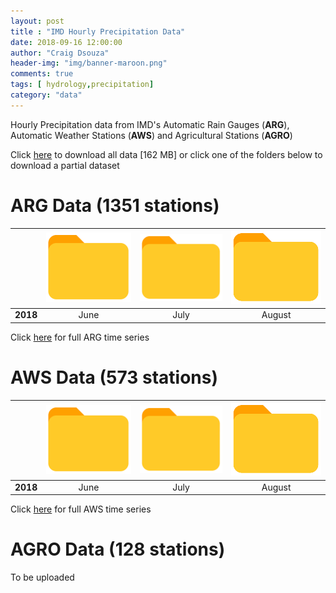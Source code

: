 ```yaml
---
layout: post
title : "IMD Hourly Precipitation Data"
date: 2018-09-16 12:00:00
author: "Craig Dsouza"
header-img: "img/banner-maroon.png"
comments: true
tags: [ hydrology,precipitation]
category: "data"
---
```


Hourly Precipitation data from IMD's Automatic Rain Gauges (**ARG**), Automatic Weather Stations (**AWS**) and Agricultural Stations (**AGRO**)

Click [here](http://bit.ly/IMDHourly) to download all data [162 MB] or click one of the folders below to download a partial dataset

# ARG Data (1351 stations)

|   | [![Folder Icon](/img/folder-icons8.png)](http://bit.ly/IMDHourlyARG2018_6) | [![Folder Icon](/img/folder-icons8.png)](http://bit.ly/IMDHourlyARG2018_7) | [![Folder Icon](/img/folder-icons8.png)](http://bit.ly/IMDHourlyARG2018_8) |
|:--:|:--:|:--:|:--:|
| **2018** | June | July | August |

Click [here](http://bit.ly/IMDHourlyARG) for full ARG time series

# AWS Data (573 stations)

|   | [![Folder Icon](/img/folder-icons8.png)](http://bit.ly/IMDHourlyAWS2018_6) | [![Folder Icon](/img/folder-icons8.png)](http://bit.ly/IMDHourlyAWS2018_7) | [![Folder Icon](/img/folder-icons8.png)](http://bit.ly/IMDHourlyAWS2018_8) |
|:--:|:--:|:--:|:--:|
| **2018** | June | July | August |

Click [here](http://bit.ly/IMDHourlyAWS) for full AWS time series


# AGRO Data (128 stations)
To be uploaded

